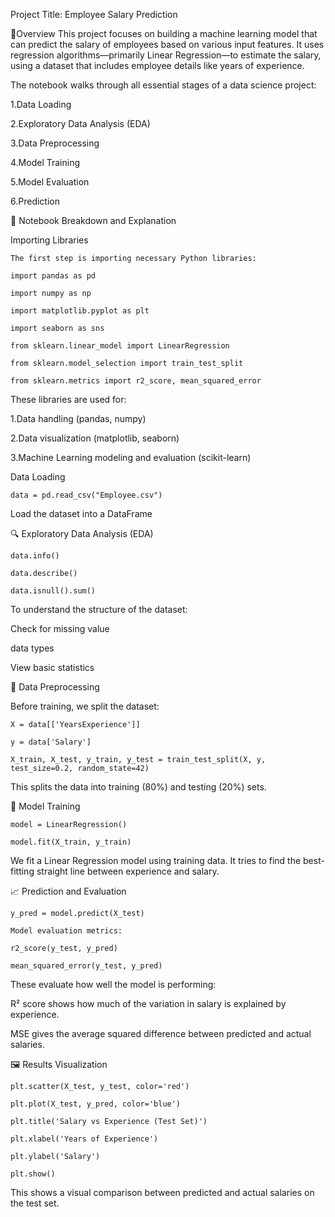 Project Title: Employee Salary Prediction


 📝Overview
 This project focuses on building a machine learning model that can predict the salary of
 employees based on various input features. It uses regression algorithms—primarily Linear Regression—to estimate the salary,
 using a dataset that includes employee details like years of experience.

   The notebook walks through all essential stages of a data science project:


   1.Data Loading

   2.Exploratory Data Analysis (EDA)

   3.Data Preprocessing

   4.Model Training

   5.Model Evaluation

   6.Prediction


📂 Notebook Breakdown and Explanation

   Importing Libraries
 
    The first step is importing necessary Python libraries:

    import pandas as pd

    import numpy as np

    import matplotlib.pyplot as plt

    import seaborn as sns

    from sklearn.linear_model import LinearRegression

    from sklearn.model_selection import train_test_split

    from sklearn.metrics import r2_score, mean_squared_error


   These libraries are used for:

   1.Data handling (pandas, numpy)

   2.Data visualization (matplotlib, seaborn)

   3.Machine Learning modeling and evaluation (scikit-learn)



  Data Loading

    data = pd.read_csv("Employee.csv")
 
   Load the dataset into a DataFrame

 🔍 Exploratory Data Analysis (EDA)

    data.info()
  
    data.describe()

    data.isnull().sum()


   To understand the structure of the dataset:

   Check for missing value

   data types
  
   View basic statistics


 🔧 Data Preprocessing

   Before training, we split the dataset:
   
    X = data[['YearsExperience']]
   
    y = data['Salary']
   
    X_train, X_test, y_train, y_test = train_test_split(X, y, test_size=0.2, random_state=42)

   This splits the data into training (80%) and testing (20%) sets.


   🤖 Model Training

    model = LinearRegression()
   
    model.fit(X_train, y_train)

   We fit a Linear Regression model using training data. It tries to find the best-fitting straight line between experience and salary.


 📈 Prediction and Evaluation

    y_pred = model.predict(X_test)
 
    Model evaluation metrics:
   
    r2_score(y_test, y_pred)
   
    mean_squared_error(y_test, y_pred)

   These evaluate how well the model is performing:

   R² score shows how much of the variation in salary is explained by experience.

   MSE gives the average squared difference between predicted and actual salaries.


   🖼️ Results Visualization

    plt.scatter(X_test, y_test, color='red')
   
    plt.plot(X_test, y_pred, color='blue')
   
    plt.title('Salary vs Experience (Test Set)')
   
    plt.xlabel('Years of Experience')
   
    plt.ylabel('Salary')
   
    plt.show()

   This shows a visual comparison between predicted and actual salaries on the test set.


